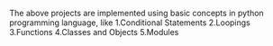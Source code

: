 The above projects are implemented using basic concepts in python programming language, like
1.Conditional Statements
2.Loopings
3.Functions
4.Classes and Objects
5.Modules
